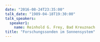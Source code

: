 ```yaml
---
date: "2016-08-24T23:35:00"
talk_date: "1989-04-18T19:30:00"
talk_speakers:
  speaker1:
    name: Reinhold G. Frey, Bad Kreuznach
title: "Forschungssonden im Sonnensystem"
---
```

